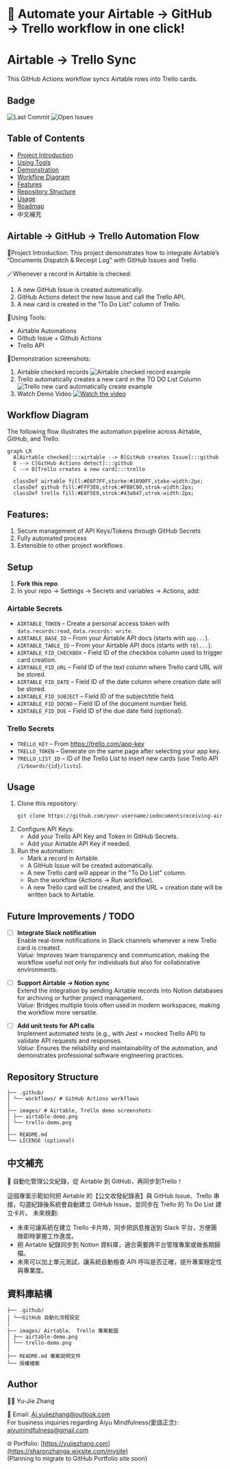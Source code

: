 # 🚀 Automate your Airtable → GitHub → Trello workflow in one click!
# Airtable → Trello Sync
This GitHub Actions workflow syncs Airtable rows into Trello cards.

## Badge
![Last Commit](https://img.shields.io/github/last-commit/yujzhang-code/Documents-Dispatch-Receipt-Log--airtable-trello-bridge)
![Open Issues](https://img.shields.io/github/issues/yujzhang-code/Documents-Dispatch-Receipt-Log--airtable-trello-bridge)

## Table of Contents
- [Project Introduction](#project-introduction-)
- [Using Tools](#using-tools-)
- [Demonstration](#demonstration-)
- [Workflow Diagram](#workflow-diagram-)
- [Features](#features-)
- [Repository Structure](#repository-structure-)
- [Usage](#usage-)
- [Roadmap](#roadmap-)
- 中文補充

## Airtable → GitHub → Trello Automation Flow
📌Project Introduction:
This project demonstrates how to integrate Airtable’s “Documents Dispatch & Receipt Log” with GitHub Issues and Trello.  

🪄Whenever a record in Airtable is checked:
1. A new GitHub Issue is created automatically.
2. GitHub Actions detect the new Issue and call the Trello API.
3. A new card is created in the “To Do List” column of Trello.
   
🔧Using Tools:
* Airtable Automations
* Github Issue + Github Actions
* Trello API

🚀Demonstration screenshots:

1. Airtable checked records
![Airtable checked record example](images/airtable-demo.png)
2. Trello automatically creates a new card in the TO DO List Column
![Trello new card automatically create example](images/trello-demo.png)
3. Watch Demo Video
[![Watch the video](https://img.youtube.com/vi/VIDEO_ID/0.jpg)](https://www.youtube.com/watch?v=VIDEO_ID)

## Workflow Diagram
The following flow illustrates the automation pipeline across Airtable, GitHub, and Trello.
```mermaid
graph LR
  A[Airtable checked]:::airtable --> B[GitHub creates Issue]:::github
  B --> C[GitHub Actions detect]:::github
  C --> D[Trello creates a new card]:::trello

  classDef airtable fill:#E6F7FF,storke:#1890FF,stoke-width:2px;
  classDef github fill:#FFF3E0,strok:#FB8C00,strok-width:2px;
  classDef trello fill:#E8F5E9,strok:#43a047,strok-width:2px;
``` 
## Features:
1. Secure management of API Keys/Tokens through GitHub Secrets
2. Fully automated process
3. Extensible to other project workflows
## Setup

1. **Fork this repo**.
2. In your repo → Settings → Secrets and variables → Actions, add:

### Airtable Secrets
- `AIRTABLE_TOKEN` – Create a personal access token with `data.records:read`, `data.records: write`.
- `AIRTABLE_BASE_ID` – From your Airtable API docs (starts with `app...`).
- `AIRTABLE_TABLE_ID` – From your Airtable API docs (starts with `tbl...`).
- `AIRTABLE_FID_CHECKBOX` – Field ID of the checkbox column used to trigger card creation.
- `AIRTABLE_FID_URL` – Field ID of the text column where Trello card URL will be stored.
- `AIRTABLE_FID_DATE` – Field ID of the date column where creation date will be stored.
- `AIRTABLE_FID_SUBJECT` – Field ID of the subject/title field.
- `AIRTABLE_FID_DOCNO` – Field ID of the document number field.
- `AIRTABLE_FID_DUE` – Field ID of the due date field (optional).

### Trello Secrets
- `TRELLO_KEY` – From https://trello.com/app-key
- `TRELLO_TOKEN` – Generate on the same page after selecting your app key.
- `TRELLO_LIST_ID` – ID of the Trello List to insert new cards (use Trello API `/1/boards/{id}/lists`).
## Usage
1. Clone this repository:
   ```bash
   git clone https://github.com/your-username/iodocumentsreceiving-airtable-trello-bridge.git
2. Configure API Keys:
   * Add your Trello API Key and Token in GitHub Secrets.
   * Add your Airtable API Key if needed.
3. Run the automation:
   * Mark a record in Airtable.
   * A GitHub Issue will be created automatically.
   * A new Trello card will appear in the "To Do List" column.
   * Run the workflow (Actions → Run workflow).  
   * A new Trello card will be created, and the URL + creation date will be    written back to Airtable.

## Future Improvements / TODO
- [ ] **Integrate Slack notification**  
  Enable real-time notifications in Slack channels whenever a new Trello card is created.  
  *Value:* Improves team transparency and communication, making the workflow useful not only for individuals but also for collaborative environments.  
- [ ] **Support Airtable → Notion sync**  
  Extend the integration by sending Airtable records into Notion databases for archiving or further project management.  
  *Value:* Bridges multiple tools often used in modern workspaces, making the workflow more versatile.  
- [ ] **Add unit tests for API calls**  
  Implement automated tests (e.g., with Jest + mocked Trello API) to validate API requests and responses.  
  *Value:* Ensures the reliability and maintainability of the automation, and demonstrates professional software engineering practices.



## Repository Structure
```
├── .github/
│ └── workflows/ # GitHub Actions workflows 
│
├── images/ # Airtable, Trello demo screenshots
│ ├── airtable-demo.png
│ └── trello-demo.png
│
├── README.md 
└── LICENSE (optional) 
```
 ## 中文補充
📌 自動化管理公文紀錄，從 Airtable 到 GitHub，再同步到Trello！

這個專案示範如何把 Airtable 的【公文收發紀錄表】與 GitHub Issue、Trello 串接，勾選紀錄後系統會自動建立 GitHub Issue，並同步在 Trello 的 To Do List 建立卡片。
未來規劃:
* 未來可讓系統在建立 Trello 卡片時，同步把訊息推送到 Slack 平台，方便團隊即時掌握工作進度。
* 把 Airtable 紀錄同步到 Notion 資料庫，適合需要跨平台管理專案或做長期歸檔。
* 未來可以加上單元測試，讓系統自動檢查 API 呼叫是否正確，提升專案穩定性與專業度。
## 資料庫結構
```
├── .github/
│ └──GitHub 自動化流程設定
│
├── images/ Airtable、 Trello 專案截圖
│ ├── airtable-demo.png
│ └── trello-demo.png
│
├── README.md 專案說明文件
└── 授權檔案
```

## Author
👩‍💻 Yu-Jie Zhang  

📧 Email: Ai.yujiezhang@outlook.com  
For business inquiries regarding Aiyu Mindfulness(愛語正念): aiyumindfulness@gmail.com

🌐 Portfolio: [https://yujiezhang.com](https://sharonzhanga.wixsite.com/mysite)  
(Planning to migrate to GitHub Portfolio site soon)
